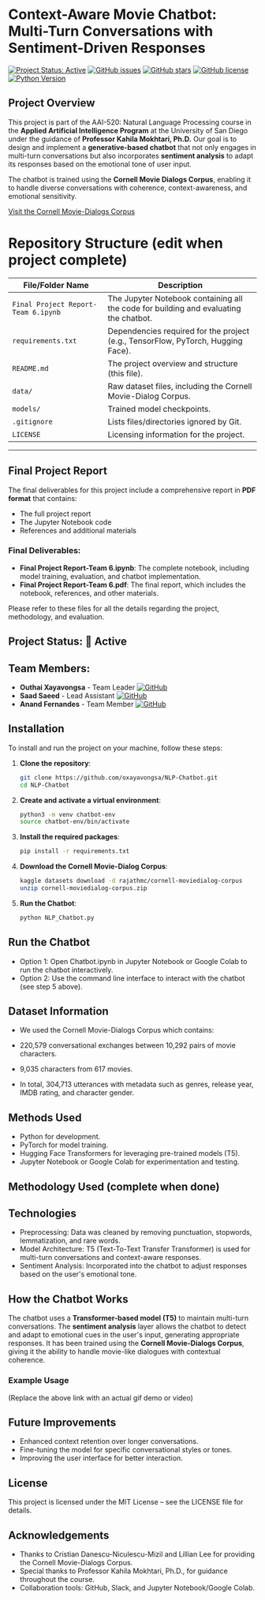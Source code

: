 # Context-Aware Movie Chatbot: Multi-Turn Conversations with Sentiment-Driven Responses

[![Project Status: Active](https://img.shields.io/badge/Project%20Status-Active-green.svg)](https://github.com/oxayavongsa/NLP-Chatbot)
[![GitHub issues](https://img.shields.io/github/issues/oxayavongsa/NLP-Chatbot.svg)](https://github.com/oxayavongsa/NLP-Chatbot/issues)
[![GitHub stars](https://img.shields.io/github/stars/oxayavongsa/NLP-Chatbot.svg)](https://github.com/oxayavongsa/NLP-Chatbot/stargazers)
[![GitHub license](https://img.shields.io/github/license/oxayavongsa/NLP-Chatbot.svg)](https://github.com/oxayavongsa/NLP-Chatbot/blob/main/LICENSE)
[![Python Version](https://img.shields.io/badge/python-3.10-blue.svg)](https://python.org)

## Project Overview
This project is part of the AAI-520: Natural Language Processing course in the **Applied Artificial Intelligence Program** at the University of San Diego under the guidance of **Professor Kahila Mokhtari, Ph.D.** Our goal is to design and implement a **generative-based chatbot** that not only engages in multi-turn conversations but also incorporates **sentiment analysis** to adapt its responses based on the emotional tone of user input.

The chatbot is trained using the **Cornell Movie Dialogs Corpus**, enabling it to handle diverse conversations with coherence, context-awareness, and emotional sensitivity.

[Visit the Cornell Movie-Dialogs Corpus](https://www.kaggle.com/datasets/rajathmc/cornell-moviedialog-corpus)

# Repository Structure (edit when project complete)


| File/Folder Name         | Description                                                                 |
| ------------------------ | --------------------------------------------------------------------------- |
| `Final Project Report-Team 6.ipynb` | The Jupyter Notebook containing all the code for building and evaluating the chatbot. |
| `requirements.txt`        | Dependencies required for the project (e.g., TensorFlow, PyTorch, Hugging Face). |
| `README.md`              | The project overview and structure (this file).                             |
| `data/`                  | Raw dataset files, including the Cornell Movie-Dialog Corpus.               |
| `models/`                | Trained model checkpoints.                                                  |
| `.gitignore`             | Lists files/directories ignored by Git.                                     |
| `LICENSE`                | Licensing information for the project.                                      |

---
## Final Project Report

The final deliverables for this project include a comprehensive report in **PDF format** that contains:

- The full project report
- The Jupyter Notebook code
- References and additional materials

### Final Deliverables:
- **Final Project Report-Team 6.ipynb**: The complete notebook, including model training, evaluation, and chatbot implementation.
- **Final Project Report-Team 6.pdf**: The final report, which includes the notebook, references, and other materials.

Please refer to these files for all the details regarding the project, methodology, and evaluation.

## Project Status: 🚀 Active

## Team Members:
- **Outhai Xayavongsa** - Team Leader [![GitHub](https://img.shields.io/badge/GitHub-oxayavongsa-lightgrey)](https://github.com/oxayavongsa)
- **Saad Saeed** - Lead Assistant [![GitHub](https://img.shields.io/badge/GitHub-SaadaSaeed86-lightgrey)](https://github.com/SaadaSaeed86)
- **Anand Fernandes** - Team Member [![GitHub](https://img.shields.io/badge/GitHub-af0808-lightgrey)](https://github.com/af0808)

## Installation

To install and run the project on your machine, follow these steps:

1. **Clone the repository**:
   ```bash
   git clone https://github.com/oxayavongsa/NLP-Chatbot.git
   cd NLP-Chatbot

2. **Create and activate a virtual environment**:
   ```bash
   python3 -m venv chatbot-env
   source chatbot-env/bin/activate

3. **Install the required packages**:
   ```bash
   pip install -r requirements.txt

4. **Download the Cornell Movie-Dialog Corpus**:
   ```bash
   kaggle datasets download -d rajathmc/cornell-moviedialog-corpus
   unzip cornell-moviedialog-corpus.zip

5. **Run the Chatbot**:
   ```bash
   python NLP_Chatbot.py

## Run the Chatbot
* Option 1: Open Chatbot.ipynb in Jupyter Notebook or Google Colab to run the chatbot interactively.
* Option 2: Use the command line interface to interact with the chatbot (see step 5 above).

## Dataset Information
* We used the Cornell Movie-Dialogs Corpus which contains:

* 220,579 conversational exchanges between 10,292 pairs of movie characters.
* 9,035 characters from 617 movies.
* In total, 304,713 utterances with metadata such as genres, release year, IMDB rating, and character gender.

## Methods Used
* Python for development.
* PyTorch for model training.
* Hugging Face Transformers for leveraging pre-trained models (T5).
* Jupyter Notebook or Google Colab for experimentation and testing.

## Methodology Used (complete when done)

## Technologies
* Preprocessing: Data was cleaned by removing punctuation, stopwords, lemmatization, and rare words.
* Model Architecture: T5 (Text-To-Text Transfer Transformer) is used for multi-turn conversations and context-aware responses.
* Sentiment Analysis: Incorporated into the chatbot to adjust responses based on the user's emotional tone.

## How the Chatbot Works
The chatbot uses a **Transformer-based model (T5)** to maintain multi-turn conversations. The **sentiment analysis** layer allows the chatbot to detect and adapt to emotional cues in the user's input, generating appropriate responses. It has been trained using the **Cornell Movie-Dialogs Corpus**, giving it the ability to handle movie-like dialogues with contextual coherence.

### Example Usage
(Replace the above link with an actual gif demo or video)

## Future Improvements
* Enhanced context retention over longer conversations.
* Fine-tuning the model for specific conversational styles or tones.
* Improving the user interface for better interaction.

## License
This project is licensed under the MIT License – see the LICENSE file for details.

## Acknowledgements
* Thanks to Cristian Danescu-Niculescu-Mizil and Lillian Lee for providing the Cornell Movie-Dialogs Corpus.
* Special thanks to Professor Kahila Mokhtari, Ph.D., for guidance throughout the course.
* Collaboration tools: GitHub, Slack, and Jupyter Notebook/Google Colab.
